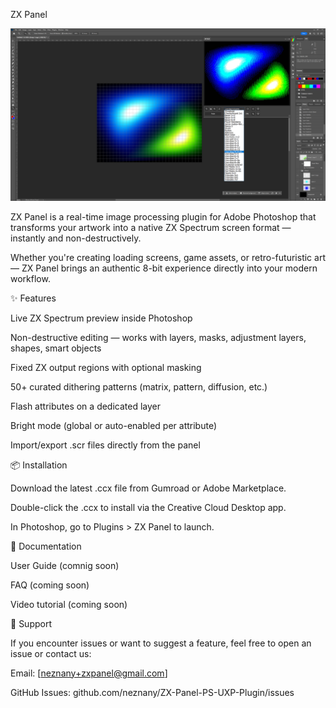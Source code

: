 ZX Panel

![Panel in Photoshop](./screenshots/zx-panel-screenshot-1.png)

ZX Panel is a real-time image processing plugin for Adobe Photoshop that transforms your artwork into a native ZX Spectrum screen format — instantly and non-destructively.

Whether you're creating loading screens, game assets, or retro-futuristic art — ZX Panel brings an authentic 8-bit experience directly into your modern workflow.

✨ Features

Live ZX Spectrum preview inside Photoshop

Non-destructive editing — works with layers, masks, adjustment layers, shapes, smart objects

Fixed ZX output regions with optional masking

50+ curated dithering patterns (matrix, pattern, diffusion, etc.)

Flash attributes on a dedicated layer

Bright mode (global or auto-enabled per attribute)

Import/export .scr files directly from the panel

📦 Installation

Download the latest .ccx file from Gumroad or Adobe Marketplace.

Double-click the .ccx to install via the Creative Cloud Desktop app.

In Photoshop, go to Plugins > ZX Panel to launch.

📘 Documentation

User Guide (comnig soon)

FAQ (coming soon)

Video tutorial (coming soon)

🐞 Support

If you encounter issues or want to suggest a feature, feel free to open an issue or contact us:

Email: [neznany+zxpanel@gmail.com]

GitHub Issues: github.com/neznany/ZX-Panel-PS-UXP-Plugin/issues

